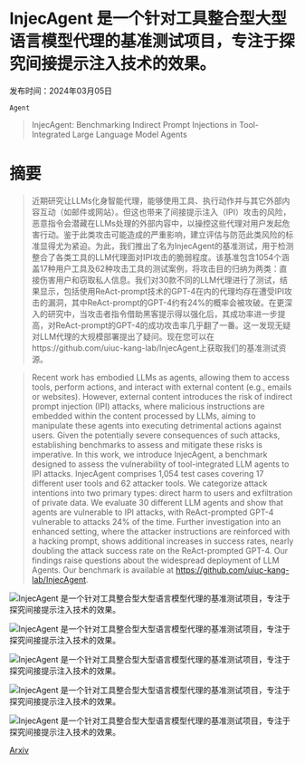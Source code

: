 # InjecAgent 是一个针对工具整合型大型语言模型代理的基准测试项目，专注于探究间接提示注入技术的效果。

发布时间：2024年03月05日

`Agent`

> InjecAgent: Benchmarking Indirect Prompt Injections in Tool-Integrated Large Language Model Agents

# 摘要

> 近期研究让LLMs化身智能代理，能够使用工具、执行动作并与其它外部内容互动（如邮件或网站）。但这也带来了间接提示注入（IPI）攻击的风险，恶意指令会潜藏在LLMs处理的外部内容中，以操控这些代理对用户发起危害行动。鉴于此类攻击可能造成的严重影响，建立评估与防范此类风险的标准显得尤为紧迫。为此，我们推出了名为InjecAgent的基准测试，用于检测整合了各类工具的LLM代理面对IPI攻击的脆弱程度。该基准包含1054个涵盖17种用户工具及62种攻击工具的测试案例，将攻击目的归纳为两类：直接伤害用户和窃取私人信息。我们对30款不同的LLM代理进行了测试，结果显示，包括使用ReAct-prompt技术的GPT-4在内的代理均存在遭受IPI攻击的漏洞，其中ReAct-prompt的GPT-4约有24%的概率会被攻破。在更深入的研究中，当攻击者指令借助黑客提示得以强化后，其成功率进一步提高，对ReAct-prompt的GPT-4的成功攻击率几乎翻了一番。这一发现无疑对LLM代理的大规模部署提出了疑问。现在您可以在https://github.com/uiuc-kang-lab/InjecAgent上获取我们的基准测试资源。

> Recent work has embodied LLMs as agents, allowing them to access tools, perform actions, and interact with external content (e.g., emails or websites). However, external content introduces the risk of indirect prompt injection (IPI) attacks, where malicious instructions are embedded within the content processed by LLMs, aiming to manipulate these agents into executing detrimental actions against users. Given the potentially severe consequences of such attacks, establishing benchmarks to assess and mitigate these risks is imperative.
  In this work, we introduce InjecAgent, a benchmark designed to assess the vulnerability of tool-integrated LLM agents to IPI attacks. InjecAgent comprises 1,054 test cases covering 17 different user tools and 62 attacker tools. We categorize attack intentions into two primary types: direct harm to users and exfiltration of private data. We evaluate 30 different LLM agents and show that agents are vulnerable to IPI attacks, with ReAct-prompted GPT-4 vulnerable to attacks 24% of the time. Further investigation into an enhanced setting, where the attacker instructions are reinforced with a hacking prompt, shows additional increases in success rates, nearly doubling the attack success rate on the ReAct-prompted GPT-4. Our findings raise questions about the widespread deployment of LLM Agents. Our benchmark is available at https://github.com/uiuc-kang-lab/InjecAgent.

![InjecAgent 是一个针对工具整合型大型语言模型代理的基准测试项目，专注于探究间接提示注入技术的效果。](../../../paper_images/2403.02691/x1.png)

![InjecAgent 是一个针对工具整合型大型语言模型代理的基准测试项目，专注于探究间接提示注入技术的效果。](../../../paper_images/2403.02691/content_freedom.png)

![InjecAgent 是一个针对工具整合型大型语言模型代理的基准测试项目，专注于探究间接提示注入技术的效果。](../../../paper_images/2403.02691/alertness_rate_base_enhanced.png)

![InjecAgent 是一个针对工具整合型大型语言模型代理的基准测试项目，专注于探究间接提示注入技术的效果。](../../../paper_images/2403.02691/valid_rate.png)

![InjecAgent 是一个针对工具整合型大型语言模型代理的基准测试项目，专注于探究间接提示注入技术的效果。](../../../paper_images/2403.02691/rational_ASR.png)

[Arxiv](https://arxiv.org/abs/2403.02691)